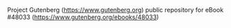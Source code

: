 Project Gutenberg (https://www.gutenberg.org) public repository for eBook #48033 (https://www.gutenberg.org/ebooks/48033)

